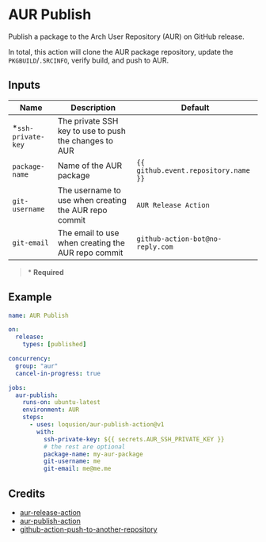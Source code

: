 # AUR Publish

Publish a package to the Arch User Repository (AUR) on GitHub release.

In total, this action will clone the AUR package repository, update the `PKGBUILD`/`.SRCINFO`,
verify build, and push to AUR.

## Inputs

| Name                | Description                                           | Default                              |
| ------------------- | ----------------------------------------------------- | ------------------------------------ |
| \*`ssh-private-key` | The private SSH key to use to push the changes to AUR |                                      |
| `package-name`      | Name of the AUR package                               | `{{ github.event.repository.name }}` |
| `git-username`      | The username to use when creating the AUR repo commit | `AUR Release Action`                 |
| `git-email`         | The email to use when creating the AUR repo commit    | `github-action-bot@no-reply.com`     |

> \* **Required**

## Example

```yaml
name: AUR Publish

on:
  release:
    types: [published]

concurrency:
  group: "aur"
  cancel-in-progress: true

jobs:
  aur-publish:
    runs-on: ubuntu-latest
    environment: AUR
    steps:
      - uses: loqusion/aur-publish-action@v1
        with:
          ssh-private-key: ${{ secrets.AUR_SSH_PRIVATE_KEY }}
          # the rest are optional
          package-name: my-aur-package
          git-username: me
          git-email: me@me.me
```

## Credits

- [aur-release-action](https://github.com/0x61nas/aur-release-action)
- [aur-publish-action](https://github.com/zu1k/aur-publish-action)
- [github-action-push-to-another-repository](https://github.com/cpina/github-action-push-to-another-repository)
